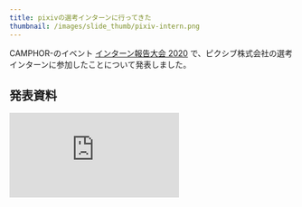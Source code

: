 ```yaml
---
title: pixivの選考インターンに行ってきた
thumbnail: /images/slide_thumb/pixiv-intern.png
---
```

CAMPHOR-のイベント [インターン報告大会 2020](https://camphor.connpass.com/event/189734/) で、ピクシブ株式会社の選考インターンに参加したことについて発表しました。

## 発表資料

<iframe src="https://docs.google.com/presentation/d/e/2PACX-1vSs0HRmFPKl-ux8W8nMCp_rKAmVmq0OiSFS7_Sk1mdTrM7OvntyrYEGqD5SivnGbwUNcxNkf14xiLjv/embed?start=false&loop=false&delayms=3000" frameborder="0" style="aspect-ratio:8/5" allowfullscreen="true" mozallowfullscreen="true" webkitallowfullscreen="true"></iframe>
